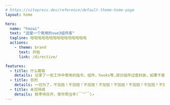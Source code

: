 ```yaml
---
# https://vitepress.dev/reference/default-theme-home-page
layout: home

hero:
  name: "hooui"
  text: "这是一个常用的vue3组件库"
  tagline: 哈哈哈哈哈哈哈哈哈哈哈哈哈哈哈
  actions:
    - theme: brand
      text: 开始
      link: /directive/

features:
  - title: 什么都有
    details: 记录了一些工作中常用的指令，组件，hooks等,部分组件过度封装，如果不是契合度很高，建议修改后使用，或者不要使用
  - title: 目的
    details: 一切为了，不加班！不加班！不加班！不加班！不加班！不加班！不加班！不加班！不加班！
  - title: 未完待续
    details: 桃李待日开，荣华照当年(￣︶￣)↗
---
```


